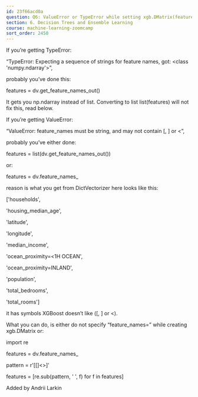 ```yaml
---
id: 23f66acd0a
question: Q6: ValueError or TypeError while setting xgb.DMatrix(feature_names=)
section: 6. Decision Trees and Ensemble Learning
course: machine-learning-zoomcamp
sort_order: 2450
---
```


If you’re getting TypeError:

“TypeError: Expecting a sequence of strings for feature names, got: <class 'numpy.ndarray'>”,

probably you’ve done this:

features = dv.get_feature_names_out()

It gets you np.ndarray instead of list. Converting to list list(features) will not fix this, read below.

If you’re getting ValueError:

“ValueError: feature_names must be string, and may not contain [, ] or <”,

probably you’ve either done:

features = list(dv.get_feature_names_out())

or:

features = dv.feature_names_

reason is what you get from DictVectorizer here looks like this:

['households',

'housing_median_age',

'latitude',

'longitude',

'median_income',

'ocean_proximity=<1H OCEAN',

'ocean_proximity=INLAND',

'population',

'total_bedrooms',

'total_rooms']

it has symbols XGBoost doesn’t like ([, ] or <).

What you can do, is either do not specify “feature_names=” while creating xgb.DMatrix or:

import re

features = dv.feature_names_

pattern = r'[\[\]<>]'

features = [re.sub(pattern, '  ', f) for f in features]

Added by Andrii Larkin

